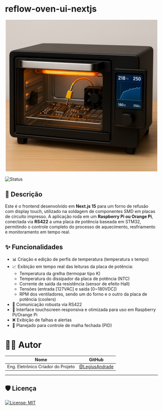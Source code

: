 # reflow-oven-ui-nextjs

<div style="text-align: center;">
  <img src="./docs/assets/reflow_oven.png" alt="Reflow Oven" width="500"/>
</div>

![Status](https://img.shields.io/badge/Status-Em%20Desenvolvimento-yellow)

## 📌 Descrição

Este é o frontend desenvolvido em **Next.js 15** para um forno de refusão com display touch, utilizado na soldagem de componentes SMD em placas de circuito impresso. A aplicação roda em um **Raspberry Pi ou Orange Pi**, conectada via **RS422** a uma placa de potência baseada em STM32, permitindo o controle completo do processo de aquecimento, resfriamento e monitoramento em tempo real.

## ✨ Funcionalidades

- 📊 Criação e edição de perfis de temperatura (temperatura x tempo)
- 📈 Exibição em tempo real das leituras da placa de potência:
  - Temperatura da grelha (termopar tipo K)
  - Temperatura do dissipador da placa de potência (NTC)
  - Corrente de saída da resistência (sensor de efeito Hall)
  - Tensões (entrada [127VAC] e saída [0~180VDC])
  - RPM dos ventiladores, sendo um do forno e o outro da placa de potência (coolers)
- 📡 Comunicação robusta via RS422
- 📱 Interface touchscreen responsiva e otimizada para uso em Raspberry Pi/Orange Pi
- ❌ Exibição de falhas e alertas
- 🧠 Planejado para controle de malha fechada (PID)

# 👨‍🔧 Autor

| Nome                               | GitHub                                              |
| ---------------------------------- | --------------------------------------------------- |
| Eng. Eletrônico Criador do Projeto | [@LegiusAndrade](https://github.com/LegiusAndrade/) |

---

## 🛡️ Licença

[![License: MIT](https://img.shields.io/badge/License-MIT-yellow.svg)](https://opensource.org/licenses/MIT)
